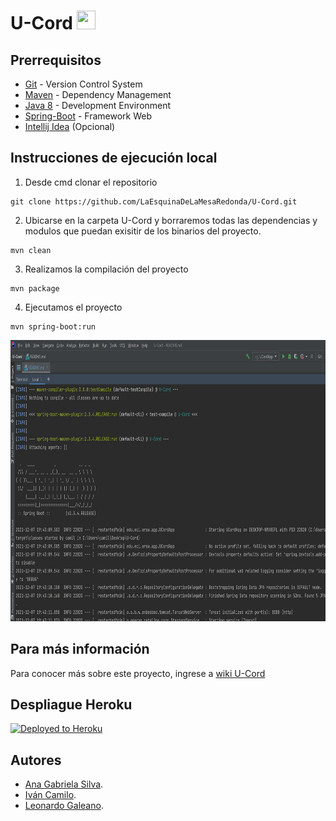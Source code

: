 <h1>U-Cord <img width="30" height="30" src="https://image.flaticon.com/icons/png/512/2232/2232688.png"></h1>

## Prerrequisitos

-   [Git](https://git-scm.com/downloads) - Version Control System
-   [Maven](https://maven.apache.org/download.cgi) - Dependency Management
-   [Java 8](https://www.java.com/download/ie_manual.jsp) - Development Environment
-   [Spring-Boot](https://spring.io/projects/spring-boot) - Framework Web
-   [Intellij Idea](https://www.jetbrains.com/es-es/idea/download/) (Opcional)

## Instrucciones de ejecución local
1. Desde cmd clonar el repositorio

```git
git clone https://github.com/LaEsquinaDeLaMesaRedonda/U-Cord.git
```

2. Ubicarse en la carpeta U-Cord y borraremos todas las dependencias y modulos que puedan exisitir de los binarios del proyecto.
```maven
mvn clean
```

3. Realizamos la compilación del proyecto
```maven
mvn package
```

4. Ejecutamos el proyecto
```maven
mvn spring-boot:run
```

<img style="height: 450px" src="https://github.com/LaEsquinaDeLaMesaRedonda/U-cord-Wiki/blob/main/img/ucord-mvnSpringBoot.jpg">

## Para más información
Para conocer más sobre este proyecto, ingrese a [wiki U-Cord](https://github.com/LaEsquinaDeLaMesaRedonda/U-cord-Wiki)

## Despliague Heroku

[![Deployed to Heroku](https://www.herokucdn.com/deploy/button.png)](https://u-cord.herokuapp.com/)

## Autores

-   [Ana Gabriela Silva](https://github.com/gabrielaasilva).
-   [Iván Camilo](https://github.com/Rincon10).
-   [Leonardo Galeano](https://github.com/Ersocaut).
